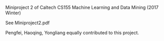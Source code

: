 Miniproject 2 of Caltech CS155 Machine Learning and Data Mining (2017 Winter)

See Miniproject2.pdf

Pengfei, Haoqing, Yongliang equally contributed to this project.
